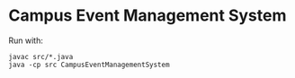 # Campus Event Management System



Run with:

```
javac src/*.java
java -cp src CampusEventManagementSystem
```


